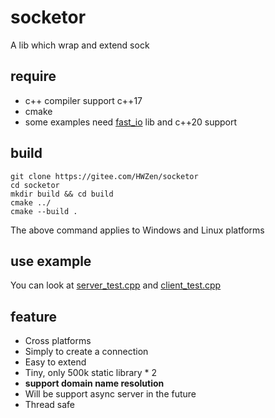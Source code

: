# socketor

A lib which wrap and extend sock

## require
* c++ compiler support c++17
* cmake
* some examples need [fast_io](https://gitee.com/qabeowjbtkwb/fast_io.git) lib and c++20 support 

## build
```shell
git clone https://gitee.com/HWZen/socketor
cd socketor
mkdir build && cd build
cmake ../
cmake --build .
```
The above command applies to Windows and Linux platforms

## use example

You can look at [server_test.cpp](Example/GetStart/server_test.cpp) and [client_test.cpp](Example/GetStart/client_test.cpp)

## feature
* Cross platforms
* Simply to create a connection
* Easy to extend
* Tiny, only 500k static library * 2
* **support domain name resolution**
* Will be support async server in the future
* Thread safe

